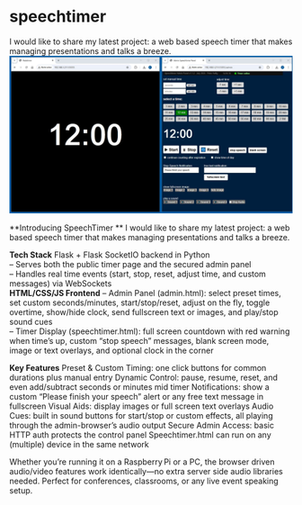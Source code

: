 # speechtimer
I would like to share my latest project: a web based speech timer that makes managing presentations and talks a breeze.
![Alt-Text](speechtimer.JPG)

**Introducing SpeechTimer **
I would like to share my latest project: a web based speech timer that makes managing presentations and talks a breeze.

**Tech Stack**
Flask + Flask SocketIO backend in Python  
– Serves both the public timer page and the secured admin panel  
– Handles real time events (start, stop, reset, adjust time, and custom messages) via WebSockets   
**HTML/CSS/JS Frontend**
– Admin Panel (admin.html): select preset times, set custom seconds/minutes, start/stop/reset, adjust on the fly, toggle overtime, show/hide clock, send fullscreen text or images, and play/stop sound cues  
– Timer Display (speechtimer.html): full screen countdown with red warning when time’s up, custom “stop speech” messages, blank screen mode, image or text overlays, and optional clock in the corner  

**Key Features**
Preset & Custom Timing: one click buttons for common durations plus manual entry
Dynamic Control: pause, resume, reset, and even add/subtract seconds or minutes mid timer
Notifications: show a custom “Please finish your speech” alert or any free text message in fullscreen
Visual Aids: display images or full screen text overlays 
Audio Cues: built in sound buttons for start/stop or custom effects, all playing through the admin-browser’s audio output
Secure Admin Access: basic HTTP auth protects the control panel
Speechtimer.html  can run on any (multiple) device in the same network

Whether you’re running it on a Raspberry Pi or a PC, the browser driven audio/video features work identically—no extra server side audio libraries needed. Perfect for conferences, classrooms, or any live event speaking setup. 


